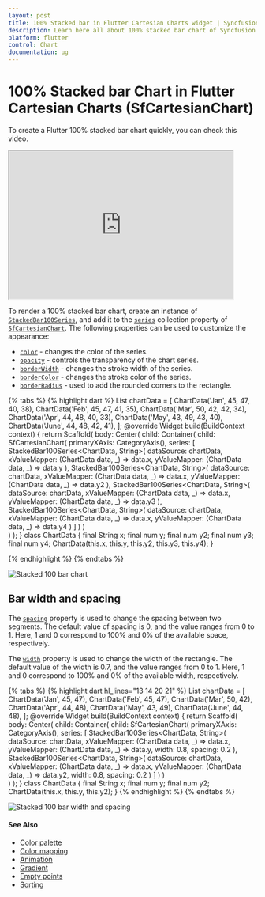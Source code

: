 ```yaml
---
layout: post
title: 100% Stacked bar in Flutter Cartesian Charts widget | Syncfusion 
description: Learn here all about 100% stacked bar chart of Syncfusion Flutter Cartesian Charts (SfCartesianChart) widget and more.
platform: flutter
control: Chart
documentation: ug
---
```


# 100% Stacked bar Chart in Flutter Cartesian Charts (SfCartesianChart)

To create a Flutter 100% stacked bar chart quickly, you can check this video.

<style>#flutter100stackedbarChartTutorial{width : 90% !important; height: 300px !important }</style>
<iframe id='flutter100stackedbarChartTutorial' src='https://www.youtube.com/embed/NCUDBD_ClHo'></iframe>

To render a 100% stacked bar chart, create an instance of [`StackedBar100Series`](https://pub.dev/documentation/syncfusion_flutter_charts/latest/charts/StackedBar100Series-class.html), and add it to the [`series`](https://pub.dev/documentation/syncfusion_flutter_charts/latest/charts/SfCartesianChart/series.html) collection property of [`SfCartesianChart`](https://pub.dev/documentation/syncfusion_flutter_charts/latest/charts/SfCartesianChart/SfCartesianChart.html). The following properties can be used to customize the appearance:

* [`color`](https://pub.dev/documentation/syncfusion_flutter_charts/latest/charts/CartesianSeries/color.html) - changes the color of the series.
* [`opacity`](https://pub.dev/documentation/syncfusion_flutter_charts/latest/charts/CartesianSeries/opacity.html) - controls the transparency of the chart series.
* [`borderWidth`](https://pub.dev/documentation/syncfusion_flutter_charts/latest/charts/CartesianSeries/borderWidth.html) - changes the stroke width of the series.
* [`borderColor`](https://pub.dev/documentation/syncfusion_flutter_charts/latest/charts/CartesianSeries/borderColor.html) - changes the stroke color of the series.
* [`borderRadius`](https://pub.dev/documentation/syncfusion_flutter_charts/latest/charts/StackedBar100Series/borderRadius.html) -  used to add the rounded corners to the rectangle.

{% tabs %}
{% highlight dart %} 
    List<ChartData> chartData = [
        ChartData('Jan', 45, 47, 40, 38),
        ChartData('Feb', 45, 47, 41, 35),
        ChartData('Mar', 50, 42, 42, 34),
        ChartData('Apr', 44, 48, 40, 33),
        ChartData('May', 43, 49, 43, 40),
        ChartData('June', 44, 48, 42, 41),
    ];
    @override
    Widget build(BuildContext context) {
        return Scaffold(
            body: Center(
                child: Container(
                    child: SfCartesianChart(
                        primaryXAxis: CategoryAxis(),
                        series: <ChartSeries>[
                            StackedBar100Series<ChartData, String>(
                                dataSource: chartData,
                                xValueMapper: (ChartData data, _) => data.x,
                                yValueMapper: (ChartData data, _) => data.y
                            ),
                            StackedBar100Series<ChartData, String>(
                                dataSource: chartData,
                                xValueMapper: (ChartData data, _) => data.x,
                                yValueMapper: (ChartData data, _) => data.y2
                            ),
                            StackedBar100Series<ChartData, String>(
                                dataSource: chartData,
                                xValueMapper: (ChartData data, _) => data.x,
                                yValueMapper: (ChartData data, _) => data.y3
                            ),
                            StackedBar100Series<ChartData, String>(
                                dataSource: chartData,
                                xValueMapper: (ChartData data, _) => data.x,
                                yValueMapper: (ChartData data, _) => data.y4
                            )
                        ]
                    )
                )      
            )
        );
    }
    class ChartData {
        final String x;
        final num y;
        final num y2;
        final num y3;
        final num y4;
        ChartData(this.x, this.y, this.y2, this.y3, this.y4);
    }

{% endhighlight %}
{% endtabs %}

![Stacked 100 bar chart](cartesian-chart-types-images/stacked100_bar.png)

## Bar width and spacing

The [`spacing`](https://pub.dev/documentation/syncfusion_flutter_charts/latest/charts/StackedBar100Series/spacing.html) property is used to change the spacing between two segments. The default value of spacing is 0, and the value ranges from 0 to 1. Here, 1 and 0 correspond to 100% and 0% of the available space, respectively.

The [`width`](https://pub.dev/documentation/syncfusion_flutter_charts/latest/charts/CartesianSeries/width.html) property is used to change the width of the rectangle. The default value of the width is 0.7, and the value ranges from 0 to 1. Here, 1 and 0 correspond to 100% and 0% of the available width, respectively.

{% tabs %}
{% highlight dart hl_lines="13 14 20 21" %}
    List<ChartData> chartData = [
        ChartData('Jan', 45, 47),
        ChartData('Feb', 45, 47),
        ChartData('Mar', 50, 42),
        ChartData('Apr', 44, 48),
        ChartData('May', 43, 49),
        ChartData('June', 44, 48),
    ];
    @override
    Widget build(BuildContext context) {
        return Scaffold(
            body: Center(
                child: Container(
                    child: SfCartesianChart(
                        primaryXAxis: CategoryAxis(),
                        series: <ChartSeries>[
                            StackedBar100Series<ChartData, String>(
                                dataSource: chartData,
                                xValueMapper: (ChartData data, _) => data.x,
                                yValueMapper: (ChartData data, _) => data.y,
                                width: 0.8, 
                                spacing: 0.2 
                            ),
                            StackedBar100Series<ChartData, String>(
                                dataSource: chartData,
                                xValueMapper: (ChartData data, _) => data.x,
                                yValueMapper: (ChartData data, _) => data.y2,
                                width: 0.8, 
                                spacing: 0.2 
                            )
                        ]
                    )
                )   
            )
        );
    }
    class ChartData {
        final String x;
        final num y;
        final num y2;
        ChartData(this.x, this.y, this.y2);
    }
{% endhighlight %}
{% endtabs %}

![Stacked 100 bar width and spacing](cartesian-chart-types-images/stacked_bar_100_sizing.png)

#### See Also

* [Color palette](/flutter/cartesian-charts/series-customization#color-palette) 
* [Color mapping](/flutter/cartesian-charts/series-customization#color-mapping-for-data-points)
* [Animation](/flutter/cartesian-charts/series-customization#animation)
* [Gradient](/flutter/cartesian-charts/series-customization#gradient-fill)
* [Empty points](/flutter/cartesian-charts/series-customization#empty-points)
* [Sorting](/flutter/cartesian-charts/series-customization#sorting)
